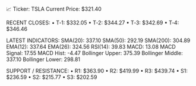 📈 Ticker: TSLA
Current Price: $321.40

RECENT CLOSES:
  • T‑1: $332.05
  • T‑2: $344.27
  • T‑3: $342.69
  • T‑4: $346.46

LATEST INDICATORS:
  SMA(20): 337.10
  SMA(50): 292.19
  SMA(200): 304.89
  EMA(12): 337.64
  EMA(26): 324.56
  RSI(14): 39.83
  MACD: 13.08
  MACD Signal: 17.55
  MACD Hist: -4.47
  Bollinger Upper: 375.39
  Bollinger Middle: 337.10
  Bollinger Lower: 298.81

SUPPORT / RESISTANCE:
  • R1: $363.90
  • R2: $419.99
  • R3: $439.74
  • S1: $236.59
  • S2: $215.77
  • S3: $202.59